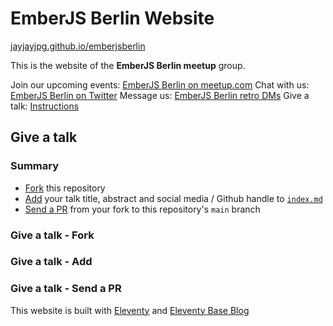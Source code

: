 # EmberJS Berlin Website

[jayjayjpg.github.io/emberjsberlin](https://jayjayjpg.github.io/emberjsberlin/)

This is the website of the **EmberJS Berlin meetup** group.

Join our upcoming events: [EmberJS Berlin on meetup.com](https://www.meetup.com/g/Ember-js-Berlin/)
Chat with us: [EmberJS Berlin on Twitter](https://twitter.com/emberliners)
Message us: [EmberJS Berlin retro DMs](mailto:Emberjsberlin@gmail.com)
Give a talk: [Instructions](#give-a-talk)

## Give a talk

### Summary

- [Fork](#) this repository
- [Add](#) your talk title, abstract and social media / Github handle to [`index.md`](https://github.com/jayjayjpg/emberjsberlin/blob/main/index.md)
- [Send a PR](#) from your fork to this repository's `main` branch

### Give a talk - Fork

### Give a talk - Add

### Give a talk - Send a PR

This website is built with [Eleventy](https://github.com/11ty/eleventy) and [Eleventy Base Blog](https://github.com/11ty/eleventy-base-blog)
